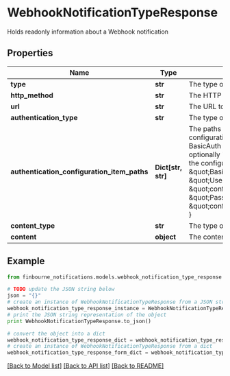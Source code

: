 # WebhookNotificationTypeResponse

Holds readonly information about a Webhook notification

## Properties
Name | Type | Description | Notes
------------ | ------------- | ------------- | -------------
**type** | **str** | The type of delivery mechanism for this notification | [optional] 
**http_method** | **str** | The HTTP method such as GET, POST, etc. to use on the request | [optional] 
**url** | **str** | The URL to send the request to | [optional] 
**authentication_type** | **str** | The type of authentication to use on the request | [optional] 
**authentication_configuration_item_paths** | **Dict[str, str]** | The paths of the Configuration Store configuration items that contain the authentication configuration. Each  authentication type requires different keys:  - Lusid - None required  - BasicAuth - Requires &#39;Username&#39; and &#39;Password&#39;  - BearerToken - Requires &#39;BearerToken&#39; and optionally &#39;BearerScheme&#39;                e.g. the following would be valid assuming that the config is present in the configuration store at the  specified paths:                    \&quot;authenticationType\&quot;: \&quot;BasicAuth\&quot;,      \&quot;authenticationConfigurationItemPaths\&quot;: {          \&quot;Username\&quot;: \&quot;config://personal/myUserId/WebhookConfigurations/ExampleService/AdminUser\&quot;,          \&quot;Password\&quot;: \&quot;config://personal/myUserId/WebhookConfigurations/ExampleService/AdminPassword\&quot;      } | [optional] 
**content_type** | **str** | The type of the content e.g. Json | [optional] 
**content** | **object** | The content of the request | [optional] 

## Example

```python
from finbourne_notifications.models.webhook_notification_type_response import WebhookNotificationTypeResponse

# TODO update the JSON string below
json = "{}"
# create an instance of WebhookNotificationTypeResponse from a JSON string
webhook_notification_type_response_instance = WebhookNotificationTypeResponse.from_json(json)
# print the JSON string representation of the object
print WebhookNotificationTypeResponse.to_json()

# convert the object into a dict
webhook_notification_type_response_dict = webhook_notification_type_response_instance.to_dict()
# create an instance of WebhookNotificationTypeResponse from a dict
webhook_notification_type_response_form_dict = webhook_notification_type_response.from_dict(webhook_notification_type_response_dict)
```
[[Back to Model list]](../README.md#documentation-for-models) [[Back to API list]](../README.md#documentation-for-api-endpoints) [[Back to README]](../README.md)



